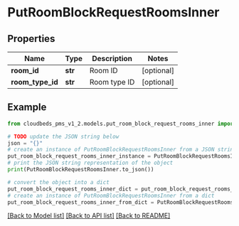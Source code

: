 # PutRoomBlockRequestRoomsInner


## Properties

Name | Type | Description | Notes
------------ | ------------- | ------------- | -------------
**room_id** | **str** | Room ID | [optional] 
**room_type_id** | **str** | Room type ID | [optional] 

## Example

```python
from cloudbeds_pms_v1_2.models.put_room_block_request_rooms_inner import PutRoomBlockRequestRoomsInner

# TODO update the JSON string below
json = "{}"
# create an instance of PutRoomBlockRequestRoomsInner from a JSON string
put_room_block_request_rooms_inner_instance = PutRoomBlockRequestRoomsInner.from_json(json)
# print the JSON string representation of the object
print(PutRoomBlockRequestRoomsInner.to_json())

# convert the object into a dict
put_room_block_request_rooms_inner_dict = put_room_block_request_rooms_inner_instance.to_dict()
# create an instance of PutRoomBlockRequestRoomsInner from a dict
put_room_block_request_rooms_inner_from_dict = PutRoomBlockRequestRoomsInner.from_dict(put_room_block_request_rooms_inner_dict)
```
[[Back to Model list]](../README.md#documentation-for-models) [[Back to API list]](../README.md#documentation-for-api-endpoints) [[Back to README]](../README.md)


